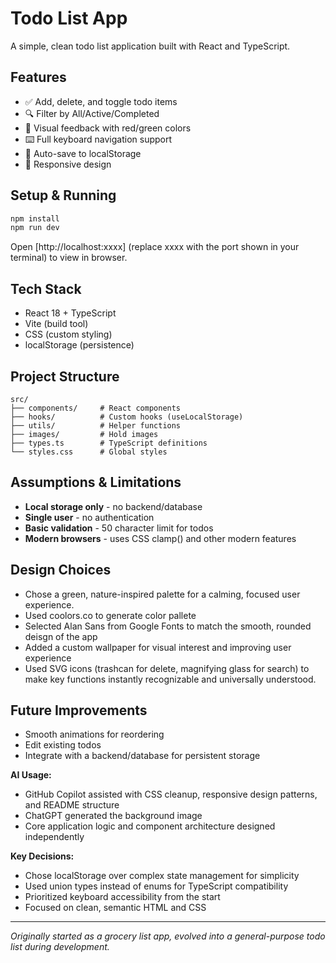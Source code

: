 # Todo List App

A simple, clean todo list application built with React and TypeScript.

## Features

- ✅ Add, delete, and toggle todo items
- 🔍 Filter by All/Active/Completed
- 🎨 Visual feedback with red/green colors
- ⌨️ Full keyboard navigation support
- 💾 Auto-save to localStorage
- 📱 Responsive design

## Setup & Running

```bash
npm install
npm run dev
```

Open [http://localhost:xxxx] (replace xxxx with the port shown in your terminal) to view in browser.

## Tech Stack

- React 18 + TypeScript
- Vite (build tool)
- CSS (custom styling)
- localStorage (persistence)

## Project Structure

```
src/
├── components/     # React components
├── hooks/          # Custom hooks (useLocalStorage)
├── utils/          # Helper functions
├── images/         # Hold images
├── types.ts        # TypeScript definitions
└── styles.css      # Global styles
```

## Assumptions & Limitations

- **Local storage only** - no backend/database
- **Single user** - no authentication
- **Basic validation** - 50 character limit for todos
- **Modern browsers** - uses CSS clamp() and other modern features

## Design Choices

- Chose a green, nature-inspired palette for a calming, focused user experience.
- Used coolors.co to generate color pallete
- Selected Alan Sans from Google Fonts to match the smooth, rounded deisgn of the app
- Added a custom wallpaper for visual interest and improving user experience
- Used SVG icons (trashcan for delete, magnifying glass for search) to make key functions instantly recognizable and universally understood.

## Future Improvements

- Smooth animations for reordering
- Edit existing todos
- Integrate with a backend/database for persistent storage

**AI Usage:**

- GitHub Copilot assisted with CSS cleanup, responsive design patterns, and README structure
- ChatGPT generated the background image
- Core application logic and component architecture designed independently

**Key Decisions:**

- Chose localStorage over complex state management for simplicity
- Used union types instead of enums for TypeScript compatibility
- Prioritized keyboard accessibility from the start
- Focused on clean, semantic HTML and CSS

---

_Originally started as a grocery list app, evolved into a general-purpose todo list during development._
